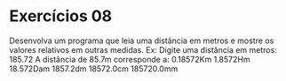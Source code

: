 # Exercícios 08
Desenvolva um programa que leia uma distância em metros e mostre os valores
relativos em outras medidas.
Ex:
    Digite uma distância em metros: 185.72
    A distância de 85.7m corresponde a:
    0.18572Km
    1.8572Hm
    18.572Dam
    1857.2dm
    18572.0cm
    185720.0mm